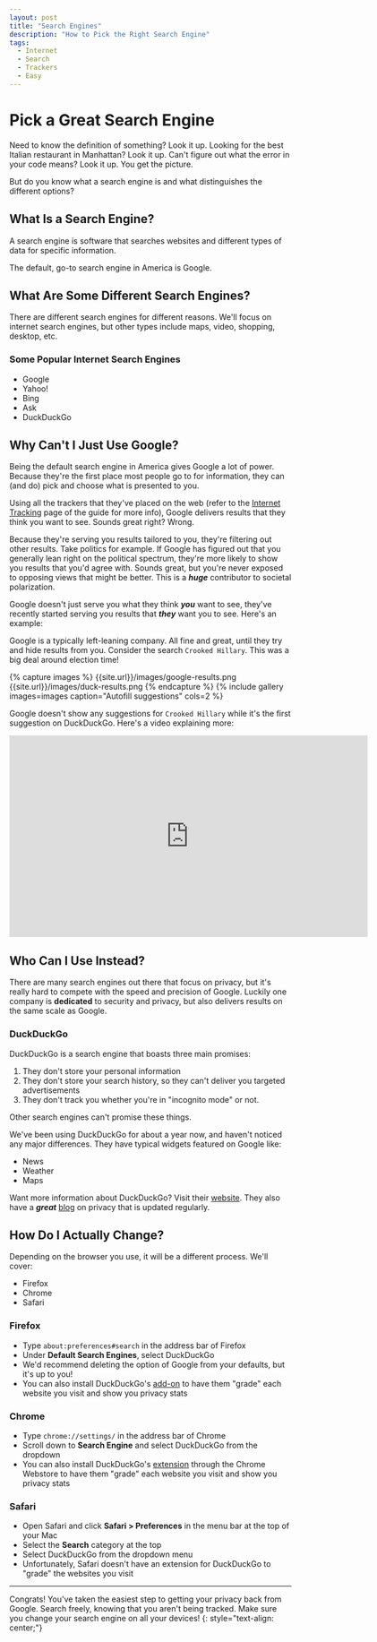 ```yaml
---
layout: post
title: "Search Engines"
description: "How to Pick the Right Search Engine"
tags:
  - Internet
  - Search
  - Trackers
  - Easy
---
```


# Pick a Great Search Engine

Need to know the definition of something? Look it up. Looking for the best Italian restaurant in Manhattan? Look it up. Can't figure out what the error in your code means? Look it up. You get the picture.

But do you know what a search engine is and what distinguishes the different options?

## What Is a Search Engine?

A search engine is software that searches websites and different types of data for specific information.

The default, go-to search engine in America is Google.

## What Are Some Different Search Engines?

There are different search engines for different reasons. We'll focus on internet search engines, but other types include maps, video, shopping, desktop, etc.

### Some Popular Internet Search Engines

* Google
* Yahoo!
* Bing
* Ask
* DuckDuckGo

## Why Can't I Just Use Google?

Being the default search engine in America gives Google a lot of power. Because they're the first place most people go to for information, they can (and do) pick and choose what is presented to you.

Using all the trackers that they've placed on the web (refer to the [Internet Tracking]({{site.url}}/internet-tracking) page of the guide for more info), Google delivers results that they think you want to see. Sounds great right? Wrong.

Because they're serving you results tailored to you, they're filtering out other results. Take politics for example. If Google has figured out that you generally lean right on the political spectrum, they're more likely to show you results that you'd agree with. Sounds great, but you're never exposed to opposing views that might be better. This is a ***huge*** contributor to societal polarization.

Google doesn't just serve you what they think ***you*** want to see, they've recently started serving you results that ***they*** want you to see. Here's an example:

Google is a typically left-leaning company. All fine and great, until they try and hide results from you. Consider the search `Crooked Hillary`. This was a big deal around election time!

{% capture images %}
    {{site.url}}/images/google-results.png
    {{site.url}}/images/duck-results.png
{% endcapture %}
{% include gallery images=images caption="Autofill suggestions" cols=2 %}

Google doesn't show any suggestions for `Crooked Hillary` while it's the first suggestion on DuckDuckGo. Here's a video explaining more:

<iframe src="https://player.vimeo.com/video/51181384" width="640" height="360" frameborder="0" allow="fullscreen" allowfullscreen></iframe>

## Who Can I Use Instead?

There are many search engines out there that focus on privacy, but it's really hard to compete with the speed and precision of Google. Luckily one company is **dedicated** to security and privacy, but also delivers results on the same scale as Google.

### DuckDuckGo

DuckDuckGo is a search engine that boasts three main promises:

1. They don't store your personal information
2. They don't store your search history, so they can't deliver you targeted advertisements
3. They don't track you whether you're in "incognito mode" or not.

Other search engines can't promise these things.

We've been using DuckDuckGo for about a year now, and haven't noticed any major differences. They have typical widgets featured on Google like:

* News
* Weather
* Maps

Want more information about DuckDuckGo? Visit their [website](https://duckduckgo.com). They also have a ***great*** [blog](https://spreadprivacy.com/) on privacy that is updated regularly.

## How Do I Actually Change?

Depending on the browser you use, it will be a different process. We'll cover:

* Firefox
* Chrome
* Safari

### Firefox

* Type `about:preferences#search` in the address bar of Firefox
* Under **Default Search Engines**, select DuckDuckGo
* We'd recommend deleting the option of Google from your defaults, but it's up to you!
* You can also install DuckDuckGo's [add-on](https://addons.mozilla.org/en-US/firefox/addon/duckduckgo-for-firefox/) to have them "grade" each website you visit and show you privacy stats

### Chrome

* Type `chrome://settings/` in the address bar of Chrome
* Scroll down to **Search Engine** and select DuckDuckGo from the dropdown
* You can also install DuckDuckGo's [extension](https://chrome.google.com/webstore/detail/duckduckgo-privacy-essent/bkdgflcldnnnapblkhphbgpggdiikppg?hl=en-US) through the Chrome Webstore to have them "grade" each website you visit and show you privacy stats

### Safari

* Open Safari and click **Safari > Preferences** in the menu bar at the top of your Mac
* Select the **Search** category at the top
* Select DuckDuckGo from the dropdown menu
* Unfortunately, Safari doesn't have an extension for DuckDuckGo to "grade" the websites you visit

---

Congrats! You've taken the easiest step to getting your privacy back from Google. Search freely, knowing that you aren't being tracked. Make sure you change your search engine on all your devices!
{: style="text-align: center;"}


